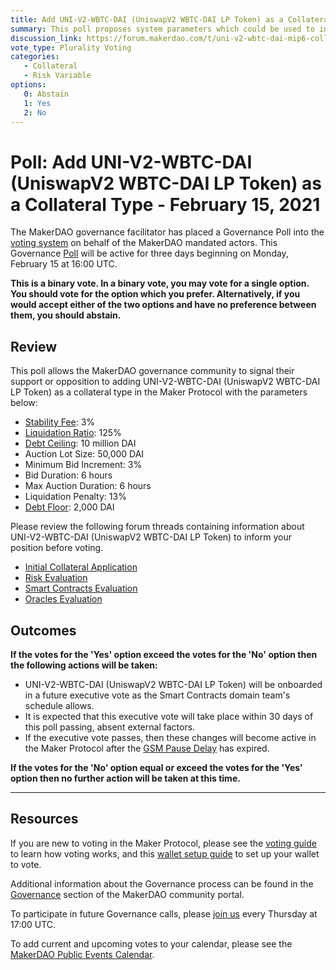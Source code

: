 ```yaml
---
title: Add UNI-V2-WBTC-DAI (UniswapV2 WBTC-DAI LP Token) as a Collateral Type - February 15, 2021
summary: This poll proposes system parameters which could be used to initialize UNI-V2-WBTC-DAI (UniswapV2 WBTC-DAI LP Token) as a new collateral type.
discussion_link: https://forum.makerdao.com/t/uni-v2-wbtc-dai-mip6-collateral-onboarding-application/5605/1
vote_type: Plurality Voting
categories:
   - Collateral
   - Risk Variable
options:
   0: Abstain
   1: Yes
   2: No
---
```

# Poll: Add UNI-V2-WBTC-DAI (UniswapV2 WBTC-DAI LP Token) as a Collateral Type - February 15, 2021

The MakerDAO governance facilitator has placed a Governance Poll into the [voting system](https://vote.makerdao.com/polling) on behalf of the MakerDAO mandated actors. This Governance [Poll](https://community-development.makerdao.com/en/learn/governance/on-chain-gov) will be active for three days beginning on Monday, February 15 at 16:00 UTC.

**This is a binary vote. In a binary vote, you may vote for a single option. You should vote for the option which you prefer. Alternatively, if you would accept either of the two options and have no preference between them, you should abstain.**

## Review

This poll allows the MakerDAO governance community to signal their support or opposition to adding UNI-V2-WBTC-DAI (UniswapV2 WBTC-DAI LP Token) as a collateral type in the Maker Protocol with the parameters below:

* [Stability Fee](https://community-development.makerdao.com/en/learn/governance/param-stability-fee): 3%
* [Liquidation Ratio](https://community-development.makerdao.com/en/learn/governance/param-liquidation-ratio): 125%
* [Debt Ceiling](https://community-development.makerdao.com/en/learn/governance/param-debt-ceiling): 10 million DAI
* Auction Lot Size: 50,000 DAI
* Minimum Bid Increment: 3%
* Bid Duration: 6 hours
* Max Auction Duration: 6 hours
* Liquidation Penalty: 13%
* [Debt Floor](https://community-development.makerdao.com/en/learn/governance/param-debt-floor): 2,000 DAI

Please review the following forum threads containing information about UNI-V2-WBTC-DAI (UniswapV2 WBTC-DAI LP Token) to inform your position before voting.
* [Initial Collateral Application](https://forum.makerdao.com/t/uni-v2-wbtc-dai-mip6-collateral-onboarding-application/5605/1)
* [Risk Evaluation](https://forum.makerdao.com/t/uni-v2-wbtc-dai-collateral-onboarding-risk-evaluation/6524)
* [Smart Contracts Evaluation](https://forum.makerdao.com/t/uni-v2-wbtc-dai-erc20-token-smart-contract-technical-assessment/6511)
* [Oracles Evaluation](https://forum.makerdao.com/t/uni-v2-wbtc-dai-collateral-onboarding-oracle-assessment-mip10c3-sp27/6522)

## Outcomes

**If the votes for the 'Yes' option exceed the votes for the 'No' option then the following actions will be taken:**
* UNI-V2-WBTC-DAI (UniswapV2 WBTC-DAI LP Token) will be onboarded in a future executive vote as the Smart Contracts domain team's schedule allows. 
* It is expected that this executive vote will take place within 30 days of this poll passing, absent external factors.
* If the executive vote passes, then these changes will become active in the Maker Protocol after the [GSM Pause Delay](https://community-development.makerdao.com/en/learn/governance/param-gsm-pause-delay) has expired.

**If the votes for the 'No' option equal or exceed the votes for the 'Yes' option then no further action will be taken at this time.**

---

## Resources

If you are new to voting in the Maker Protocol, please see the [voting guide](https://community-development.makerdao.com/en/learn/governance/how-voting-works/) to learn how voting works, and this [wallet setup guide](https://community-development.makerdao.com/en/learn/governance/voting-setup/) to set up your wallet to vote.

Additional information about the Governance process can be found in the [Governance](https://community-development.makerdao.com/en/learn/governance) section of the MakerDAO community portal.

To participate in future Governance calls, please [join us](https://github.com/makerdao/community/tree/master/governance/governance-and-risk-meetings) every Thursday at 17:00 UTC.

To add current and upcoming votes to your calendar, please see the [MakerDAO Public Events Calendar](https://calendar.google.com/calendar/embed?src=makerdao.com_3efhm2ghipksegl009ktniomdk%40group.calendar.google.com&ctz=UTC&mode=week&showCalendars=0&showPrint=0).
